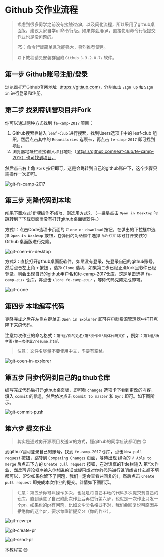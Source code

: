 # Github 交作业流程

> 考虑到很多同学之前没有接触过git，以及简化流程，所以采用了github桌面版，建议大家自学git命令行版。如果你会用git，直接使用命令行版提交作业也是没问题的。
>
> PS：命令行版简单且功能强大，强烈推荐使用。
>
> 以下教程请先安装群里的 `Github_3.3.2.0.7z` 软件。

## 第一步 Github账号注册/登录

浏览器打开Github官网地址（https://github.com)，分别点击 `Sign up` 和 `Sign in` 进行登录和注册。

## 第二步 找到特训营项目并Fork

你可以通过两种方式找到 `fe-camp-2017` 项目：

1. Github搜索栏输入 `leaf-club` 进行搜索，找到Users选项卡中的 leaf-club 组织，然后点击其中的 `Repositories` 选项卡，再点击 `fe-camp-2017` 即可找到项目。
2. 浏览器地址栏直接输入项目地址（https://github.com/leaf-club/fe-camp-2017）也可找到项目。

然后点击右上角 `Fork` 按钮即可，这是会跳转到自己的github账户下，这个步骤只需操作一次即可。

![git-fe-camp-2017](http://opzww7anw.bkt.clouddn.com/mk/image/blog/git-fe-camp-2017.jpg)



## 第三步 克隆代码到本地

如果下面方式1步骤操作不成功，则选用方式2。（一般是点击 `Open in Desktop` 时跳转到了下载页面而没有打开github桌面版软件。）

方式1：点击Code选项卡页面的 `Clone or download` 按钮，在弹出的下拉框中选择 `Open in Desktop` 按钮，在弹出的对话框中选择 `允许打开` 即可打开安装的 Github 桌面版进行克隆。

![git-open-in-desktop](http://opzww7anw.bkt.clouddn.com/mk/image/blog/git-open-in-desktop.jpg)

方式2：直接打开github桌面版软件，如果没有登录，先登录自己的github账号，然后点击左上角 `+` 按钮 ，选择 `Clone` 选项，如果第二步已经正确fork且软件已经登录，则会出现自己的github用户名和fe-camp-2017仓库，这是单击选择 `fe-camp-2017` 仓库，再点击 `Clone fe-camp-2017` ，等待代码克隆完成即可。

![git-clone](http://opzww7anw.bkt.clouddn.com/mk/image/blog/git-clone.jpg)

## 第四步 本地编写代码

克隆完成之后在左侧右键单击 `Open in Explorer` 即可在电脑资源管理器中打开克隆下来的代码。

注意每次作业的命名格式：`第*组/你的姓名/第*次作业/具体代码文件` ，例如：`第1组/杨孝勇/第一次作业/resume.html`

> 注意：文件名尽量不要使用中文，不要有空格。

![git-open-in-explorer](http://opzww7anw.bkt.clouddn.com/mk/image/blog/git-open-in-explorer.jpg)

## 第五步 同步代码到自己的github仓库

编写完成代码后打开github桌面版，即可看 `changes` 选项卡下看到更改的内容，填入 `commit` 的信息，然后依次点击 `Commit to master`  和 `Sync` 即可。如下图所示。

![git-commit-push](http://opzww7anw.bkt.clouddn.com/mk/image/blog/git-commit-push.jpg)

## 第六步 提交作业

> 其实是通过向开源项目发送pr的方式，懂github的同学应该都明白 :blush:

到github官网登录自己的账号，找到 `fe-camp-2017` 仓库，点击 `New pull request` 按钮，跳转到 `Comparing Changes` 页面，等待出现 绿色的 `√ Able to merge` 后点击下方的 `Create pull request` 按钮，在对话框的Title栏输入 第*次作业，然后再评论框中输入你想说的话或提问或对你的代码进行说明或者什么都不填都可以，（PS:如果你留下了问题，我们一定会查看并回复的），然后点击 `Create pull request`  即完成本次作业的提交。详情如下图所示。

> 注意：第五步你可以操作多次，也就是将自己本地的代码多次提交到自己的仓库，直到满意了自己的此次作业后再进行第六步，也就是一次作业只发一个pr。如果你的pr有问题，比如文件命名格式不对，我们会回复说明原因并拒绝你的这个pr，要求你重新提交pr（你的作业）。

![git-new-pr](http://opzww7anw.bkt.clouddn.com/mk/image/blog/git-new-pr.jpg)



![git-create-pr](http://opzww7anw.bkt.clouddn.com/mk/image/blog/git-create-pr.jpg)





![git-send-pr](http://opzww7anw.bkt.clouddn.com/mk/image/blog/git-send-pr.jpg)



本教程完 :blush:





